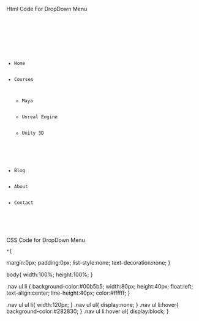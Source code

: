 Html Code For DropDown Menu

﻿<!DOCTYPE html>
<html>
  <head>
	<meta charset="utf-8">
	<title>
	  Pure CSS Dropdown Navigation Menu
	</title>
    <link href="css/styles.css" rel="stylesheet">
  </head>
 <body>
<code>
<div class="nav">
  <ul>
	<li>Home</li>
	<li>Courses
	  <ul>
		<li>Maya </li>
		<li>Unreal Engine</li>
		<li>Unity 3D</li>
	  </ul>
	</li>
	<li>Blog</li>
	<li>About</li>
	<li>Contact</li>
  </ul>
</div>
</code>
	</body>
</html>	


CSS Code for DropDown Menu


	*{
  margin:0px;
  padding:0px;
  list-style:none;
  text-decoration:none;
}

body{
  width:100%;
  height:100%;
}

.nav ul li {
  background-color:#00b5b5;
  width:80px;
  height:40px;
  float:left;
  text-align:center;
  line-height:40px;
  color:#ffffff;
}

.nav ul ul li{
	 width:120px;
}
.nav ul ul{
  display:none;
}
.nav ul li:hover{
  background-color:#282830;
}
.nav ul li:hover ul{
  display:block;
}